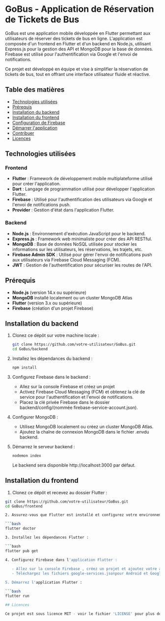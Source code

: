 # GoBus - Application de Réservation de Tickets de Bus

GoBus est une application mobile développée en Flutter permettant aux utilisateurs de réserver des tickets de bus en ligne. L'application est composée d'un frontend en Flutter et d'un backend en Node.js, utilisant Express.js pour la gestion des API et MongoDB pour la base de données. Firebase est utilisé pour l'authentification via Google et l'envoi de notifications.

Ce projet est développé en équipe et vise à simplifier la réservation de tickets de bus, tout en offrant une interface utilisateur fluide et réactive.

## Table des matières
- [Technologies utilisées](#technologies-utilisées)
- [Prérequis](#prérequis)
- [Installation du backend](#installation-du-backend)
- [Installation du frontend](#installation-du-frontend)
- [Configuration de Firebase](#configuration-de-firebase)
- [Démarrer l'application](#démarrer-lapplication)
- [Contribuer](#contribuer)
- [Licences](#licences)

## Technologies utilisées

### Frontend
- **Flutter** : Framework de développement mobile multiplateforme utilisé pour créer l'application.
- **Dart** : Langage de programmation utilisé pour développer l'application Flutter.
- **Firebase** : Utilisé pour l'authentification des utilisateurs via Google et l'envoi de notifications push.
- **Provider** : Gestion d'état dans l'application Flutter.

### Backend
- **Node.js** : Environnement d'exécution JavaScript pour le backend.
- **Express.js** : Framework web minimaliste pour créer des API RESTful.
- **MongoDB** : Base de données NoSQL utilisée pour stocker les informations sur les utilisateurs, les réservations, les trajets, etc.
- **Firebase Admin SDK** : Utilisé pour gérer l'envoi de notifications push aux utilisateurs via Firebase Cloud Messaging (FCM).
- **JWT** : Gestion de l'authentification pour sécuriser les routes de l'API.

## Prérequis

- **Node.js** (version 14.x ou supérieure)
- **MongoDB** installé localement ou un cluster MongoDB Atlas
- **Flutter** (version 3.x ou supérieure)
- **Firebase** (création d'un projet Firebase)

## Installation du backend

1. Clonez ce dépôt sur votre machine locale :
   ```bash
   git clone https://github.com/votre-utilisateur/GoBus.git
   cd GoBus/backend
   ```
   
2. Installez les dépendances du backend :
   ```bash
   npm install
   ```

3. Configurez Firebase dans le backend :
   
   - Allez sur la console Firebase et créez un projet
   - Activez Firebase Cloud Messaging (FCM) et obtenez la clé de service pour l'authentification et l'envoi de notifications.
   - Placez la clé privée Firebase dans le dossier backend/config/(nommée firebase-service-account.json).
     
4. Configurer MongoDB :
   
   - Utilisez MongoDB localement ou créez un cluster MongoDB Atlas.
   - Ajoutez la chaîne de connexion MongoDB dans le fichier .envdu backend.
     
5. Démarrez le serveur backend :
   ```bash
   nodemon index
   ```
   Le backend sera disponible http://localhost:3000 par défaut.
          
## Installation du frontend

1. Clonez ce dépôt et recevez au dossier Flutter :

```bash
git clone https://github.com/votre-utilisateur/GoBus.git
cd GoBus/frontend

2. Assurez-vous que Flutter est installé et configurez votre environnement :

```bash
flutter doctor

3. Installez les dépendances Flutter :

```bash
flutter pub get

4. Configurez Firebase dans l'application Flutter :
 
   - Allez sur la console Firebase , créez un projet et ajoutez votre application Flutter.
   - Téléchargez les fichiers google-services.jsonpour Android et GoogleService-Info.plistpour iOS, puis placez-les respectivement dans les dossiers android/app/et ios/Runner/.

5. Démarrez l'application Flutter :

```bash
flutter run

## Licences

Ce projet est sous licence MIT - voir le fichier 'LICENSE' pour plus de détails.

   
